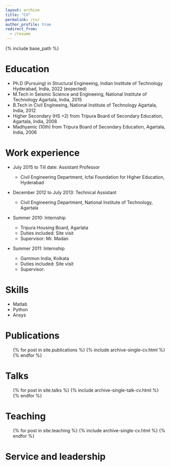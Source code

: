 ```yaml
---
layout: archive
title: "CV"
permalink: /cv/
author_profile: true
redirect_from:
  - /resume
---
```


{% include base_path %}

Education
======
* Ph.D (Pursuing) in Structural Engineeing, Indian Institute of Technology Hyderabad, India, 2022 (expected)
* M.Tech in Seismic Science and Engineeing, National Institute of Technology Agartala, India, 2015
* B.Tech in Civil Engineeing, National Institute of Technology Agartala, India, 2012
* Higher Secondary (HS +2) from Tripura Board of Secondary Education, Agartala, India, 2008
* Madhyamic (10th) from Tripura Board of Secondary Education, Agartala, India, 2006

Work experience
======
* July 2015 to Till date: Assistant Professor
  * Civil Engineering Department, Icfai Foundation for Higher Education, Hyderabad

* December 2012 to July 2013: Technical Assistant
  * Civil Engineering Department, National Institute of Technology, Agartala
  
* Summer 2010: Internship
  * Tripura Housing Board, Agarlata
  * Duties included: Site visit
  * Supervisor: Mr. Madan

* Summer 2011: Internship
  * Gammon India, Kolkata
  * Duties included: Site visit
  * Supervisor: 
  
Skills
======
* Matlab
* Python
* Ansys

Publications
======
  <ul>{% for post in site.publications %}
    {% include archive-single-cv.html %}
  {% endfor %}</ul>
  
Talks
======
  <ul>{% for post in site.talks %}
    {% include archive-single-talk-cv.html %}
  {% endfor %}</ul>
  
Teaching
======
  <ul>{% for post in site.teaching %}
    {% include archive-single-cv.html %}
  {% endfor %}</ul>
  
Service and leadership
======


